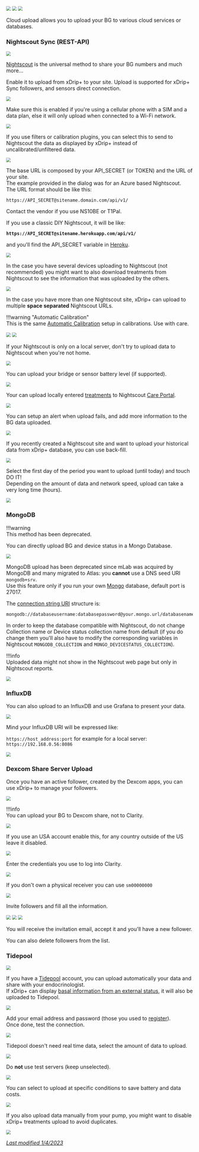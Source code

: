 <img src="../../images/hamburger_menu.png" style="zoom:75%;" />  
<img src="../../images/M-S.png" style="zoom:75%;" />  
<img src="../images/M-S-CU.png" style="zoom:75%;" />

Cloud upload allows you to upload your BG to various cloud services or databases.

### Nightscout Sync (REST-API)

<img src="../images/M-S-CU-NS.png" style="zoom:75%;" />

[Nightscout](https://nightscout.github.io/) is the universal method to share your BG numbers and much more...

Enable it to upload from xDrip+ to your site. Upload is supported for xDrip+ Sync followers, and sensors direct connection. 

<img src="../images/M-S-CU-NSa.png" style="zoom:75%;" />

Make sure this is enabled if you're using a cellular phone with a SIM and a data plan, else it will only upload when connected to a Wi-Fi network.

<img src="../images/M-S-CU-NSb.png" style="zoom:75%;" />

If you use filters or calibration plugins, you can select this to send to Nightscout the data as displayed by xDrip+ instead of uncalibrated/unfiltered data.

<img src="../images/M-S-CU-NSc.png" style="zoom:75%;" />

The base URL is composed by your API_SECRET (or TOKEN) and the URL of your site.  
The example provided in the dialog was for an Azure based Nightscout.  
The URL format should be like this:

`https://API_SECRET@sitename.domain.com/api/v1/`

Contact the vendor if you use NS10BE or T1Pal.

If you use a classic DIY Nightscout, it will be like:

**`https://API_SECRET@sitename.herokuapp.com/api/v1/`**

and you'll find the API_SECRET variable in [Heroku](https://nightscout.github.io/nightscout/new_user/#editing-config-vars-in-heroku).

<img src="../images/M-S-CU-NSe.png" style="zoom:75%;" />

In the case you have several devices uploading to Nightscout (not recommended) you might want to also download treatments from Nightscout to see the information that was uploaded by the others.

<img src="../images/M-S-CU-NSf.png" style="zoom:75%;" />

In the case you have more than one Nightscout site, xDrip+ can upload to multiple **space separated** Nightscout URLs.

!!!warning "Automatic Calibration"  
    This is the same [Automatic Calibration](../../calibrate/advancedcal) setup in calibrations. Use with care.

<img src="../images/M-S-CU-NSh.png" style="zoom:75%;" />

<img src="../images/M-S-CU-NSi.png" style="zoom:75%;" />

If your Nightscout is only on a local server, don't try to upload data to Nightscout when you're not home.

<img src="../images/M-S-CU-NSj.png" style="zoom:75%;" />

You can upload your bridge or sensor battery level (if supported).

<img src="../images/M-S-CU-NSk.png" style="zoom:75%;" />

Your can upload locally entered [treatments](../mainUI/#treatments) to Nightscout [Care Portal](https://nightscout.github.io/nightscout/setup_variables/#careportal-careportal).

<img src="../images/M-S-CU-NSl.png" style="zoom:75%;" />

You can setup an alert when upload fails, and add more information to the BG data uploaded.

<img src="../images/M-S-CU-NSm.png" style="zoom:75%;" />

If you recently created a Nightscout site and want to upload your historical data from xDrip+ database, you can use back-fill.

<img src="../images/M-S-CU-NSn.png" style="zoom:75%;" />

Select the first day of the period you want to upload (until today) and touch DO IT!  
Depending on the amount of data and network speed, upload can take a very long time (hours).

<img src="../images/M-S-CU-NSn2.png" style="zoom:75%;" />

### MongoDB

!!!warning  
    This method has been deprecated.

You can directly upload BG and device status in a Mongo Database.

<img src="../images/M-S-CU-MD.png" style="zoom:75%;" />

MongoDB upload has been deprecated since mLab was acquired by MongoDB and many migrated to Atlas: you **cannot** use a DNS seed URI `mongodb+srv`.  
Use this feature only if you run your own [Mongo](https://github.com/mongodb/mongo) database, default port is 27017.

The [connection string URI](https://www.mongodb.com/docs/manual/reference/connection-string/#connection-string-uri-format) structure is:

```
mongodb://databaseusername:databasepassword@your.mongo.url/databasename
```

In order to keep the database compatible with Nightscout, do not change Collection name or Device status collection name from default (if you do change them you'll also have to modify the corresponding variables in Nightscout `MONGODB_COLLECTION` and `MONGO_DEVICESTATUS_COLLECTION`).

!!!info  
    Uploaded data might not show in the Nightscout web page but only in Nightscout reports.

<img src="../images/M-S-CU-MDa.png" style="zoom:75%;" />

### InfluxDB

You can also upload to an InfluxDB and use Grafana to present your data.

<img src="../images/M-S-CU-ID.png" style="zoom:75%;" />

Mind your InfluxDB URI will be expressed like:

`https://host_address:port` for example for a local server: `https://192.168.0.56:8086`

<img src="../images/M-S-CU-ID2.png" style="zoom:75%;" />

### Dexcom Share Server Upload

Once you have an active follower, created by the Dexcom apps, you can use xDrip+ to manage your followers.

<img src="../images/M-S-CU-DX.png" style="zoom:75%;" />

!!!info  
    You can upload your BG to Dexcom share, not to Clarity.

<img src="../images/M-S-CU-DXa.png" style="zoom:75%;" />

If you use an USA account enable this, for any country outside of the US leave it disabled. 

<img src="../images/M-S-CU-DXb.png" style="zoom:75%;" />

Enter the credentials you use to log into Clarity.

<img src="../images/M-S-CU-DXc.png" style="zoom:75%;" />

If you don't own a physical receiver you can use `sm00000000`

<img src="../images/M-S-CU-DXd.png" style="zoom:75%;" />

Invite followers and fill all the information.

<img src="../images/M-S-CU-DXe.png" style="zoom:75%;" />

<img src="../images/M-S-CU-DXf.png" style="zoom:75%;" />

<img src="../images/M-S-CU-DXg.png" style="zoom:75%;" />

You will receive the invitation email, accept it and you'll have a new follower.

You can also delete followers from the list.

### Tidepool

<img src="../images/M-S-CU-TP.png" style="zoom:75%;" />

If you have a [Tidepool](https://www.tidepool.org/) account, you can upload automatically your data and share with your endocrinologist.  
If xDrip+ can display [basal information from an external status](../use/display/#basal-information), it will also be uploaded to Tidepool.

<img src="../images/M-S-CU-TPa.png" style="zoom:75%;" />

Add your email address and password (those you used to [register](https://app.tidepool.org/signup/personal)).  
Once done, test the connection.

<img src="../images/M-S-CU-TPb.png" style="zoom:75%;" />

Tidepool doesn't need real time data, select the amount of data to upload.

<img src="../images/M-S-CU-TPc.png" style="zoom:75%;" />

Do **not** use test servers (keep unselected).

<img src="../images/M-S-CU-TPd.png" style="zoom:75%;" />

You can select to upload at specific conditions to save battery and data costs.

<img src="../images/M-S-CU-TPe.png" style="zoom:75%;" />

If you also upload data manually from your pump, you might want to disable xDrip+ treatments upload to avoid duplicates.

<img src="../images/M-S-CU-TPf.png" style="zoom:75%;" />

</br>

[*Last modified 1/4/2023*](https://github.com/NightscoutFoundation/xDrip/releases/tag/2023.03.28b)
